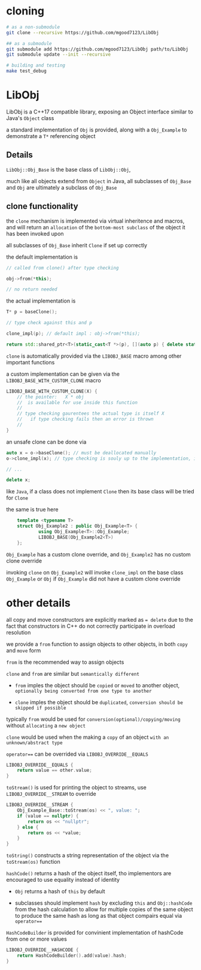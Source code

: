 # cloning

```sh
# as a non-submodule
git clone --recursive https://github.com/mgood7123/LibObj

## as a submodule
git submodule add https://github.com/mgood7123/LibObj path/to/LibObj
git submodule update --init --recursive

# building and testing
make test_debug
```

# LibObj

LibObj is a C++17 compatible library, exposing an Object interface similar to Java's `Object` class

a standard implementation of `Obj` is provided, along with a `Obj_Example` to demonstrate a `T*` referencing object

## Details

`LibObj::Obj_Base` is the base class of `LibObj::Obj`,

much like all objects extend from `Object` in Java, all subclasses of `Obj_Base` and `Obj` are ultimately a subclass of `Obj_Base`

## clone functionality

the `clone` mechanism is implemented via virtual inheritence and macros, and will return an `allocation` of the `bottom-most subclass` of the object it has been invoked upon

all subclasses of `Obj_Base` inherit `Clone` if set up correctly

the default implementation is

```cpp
// called from clone() after type checking

obj->from(*this);

// no return needed
```

the actual implementation is

```cpp
T* p = baseClone();

// type check against this and p

clone_impl(p); // default impl : obj->from(*this);

return std::shared_ptr<T>(static_cast<T *>(p), [](auto p) { delete static_cast<T *>(p); });
```

`clone` is automatically provided via the `LIBOBJ_BASE` macro among other important functions

a custom implementation can be given via the `LIBOBJ_BASE_WITH_CUSTOM_CLONE` macro

```cpp
LIBOBJ_BASE_WITH_CUSTOM_CLONE(X) {
    // the pointer:   X * obj
    //  is available for use inside this function
    //
    // type checking gaurentees the actual type is itself X
    //   if type checking fails then an error is thrown
    //
}
```

an unsafe clone can be done via

```cpp
auto x = o->baseClone(); // must be deallocated manually
o->clone_impl(x); // type checking is souly up to the implementation, if x and o are not the same type then UB may happen

// ...

delete x;
```

like `Java`, if a class does not implement `Clone` then its base class will be tried for `Clone`

the same is true here

```cpp
    template <typename T>
    struct Obj_Example2 : public Obj_Example<T> {
            using Obj_Example<T>::Obj_Example;
            LIBOBJ_BASE(Obj_Example2<T>)
    };
```

`Obj_Example` has a custom clone override, and `Obj_Example2` has no custom clone override

invoking `clone` on `Obj_Example2` will invoke `clone_impl` on the base class `Obj_Example` or `Obj` if `Obj_Example` did not have a custom clone override


# other details

all copy and move constructors are explicitly marked as `= delete` due to the fact that constructors in C++ do not correctly participate in overload resolution

we provide a `from` function to assign objects to other objects, in both `copy` and `move` form

`from` is the recommended way to assign objects

`clone` and `from` are similar but `semantically different`

- `from` imples the object should be `copied` or `moved` to another object, `optionally being converted from one type to another`

- `clone` imples the object should be `duplicated`, `conversion should be skipped if possible`

typically `from` would be used for `conversion(optional)/copying/moving` without `allocating` a `new object`

`clone` would be used when the making a `copy` of an object `with an unknown/abstract type`

`operator==` can be overrided via `LIBOBJ_OVERRIDE__EQUALS`

```cpp
LIBOBJ_OVERRIDE__EQUALS {
    return value == other.value;
}
```

`toStream()` is used for printing the object to streams, use `LIBOBJ_OVERRIDE__STREAM` to override

```cpp
LIBOBJ_OVERRIDE__STREAM {
    Obj_Example_Base::toStream(os) << ", value: ";
    if (value == nullptr) {
        return os << "nullptr";
    } else {
        return os << *value;
    }
}
```

`toString()` constructs a string representation of the object via the `toStream(os)` function

`hashCode()` returns a hash of the object itself, tho implementors are encouraged to use equality instead of identity

- `Obj` returns a hash of `this` by default

- subclasses should implement `hash` by excluding `this` and `Obj::hashCode` from the hash calculation to allow for multiple copies of the same object to produce the same hash as long as that object compairs equal via `operator==`

`HashCodeBuilder` is provided for convinient implementation of hashCode from one or more values

```cpp
LIBOBJ_OVERRIDE__HASHCODE {
    return HashCodeBuilder().add(value).hash;
}
```